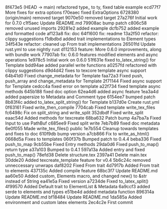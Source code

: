 8f473e5 (HEAD -> main) refactored type_ to ty, fixed table example
ecd77f7 More fixes for extra options
f70eaec fixed ExtraOptions
6728380 (origin/main) removed target
9070e50 removed target
27a276f Initial work for 0.7.0
c1f5aec Update README.md
79908ac bump patch
c806c58 removed unused imports
29281e2 added example
dcfb752 added example and formatted code
af123a8 fix: doc
64f1600 fix: readme
13a2f50 refactor: clippy suggestions
f1dbdbd added trait implementations to Element types
34f543e refactor: cleaned up From  trait implementations
26501fd Update rust.yml to use nightly rust
d112153 feature: More 0.6.0 improvements, along with bundle work
77907ab fix: 0.6.0 features modified elements and async operations
1e978c5 Initial work on 0.6.0
51f631e fixed to_latex_string() for Template
bdd94ae added parallel write functions
a0257fd refactored with clippy suggestions
d9d4d42 fixes to texcore template async support
64b41d0 Fixed change_metadata for Template
faa72a3 Fixed push, push_array and change_metadata for Template
2f71144 Fixed async support for Template
cedcc4a fixed error on template
a22f734 fixed template async methods
645b188 fixed doc option
62ea4d6 added async feature
1ea3a4d added papersize to Metadata and Comment type
6154ee7 bumped patch
8b83f4c added to_latex_split_string() for Template
b137d0e Create rust.yml
0f63161 Fixed write_then_compile
7704cab Fixed template write_tex_files
fc6498c Fix on split_string and write_split
352dbdf Fixed write_split
eaac54d Added methods for texcreate
68ba632 Patch bump
4a7ba7a Fixed Input to use PathBuf
c685ee9 Fixed split write
7eb7b89 fixed doc metadata
6e0f055 Made write_tex_files() public
1e7b554 Cleanup towards templates and fixes to doc
610f9db bump version
a7cb866 Fix to write_as_html()
0668d5a Fixes to templates
060f37b Bumped patch to 0.4.4
beba336 Fixed push_to_map
9cb55be Fixed Entry methods
29da0d6 Fixed push_to_map() return type
a37a103 Bumped to 0.4.1
597a13a Added entry and fixed push_to_map()
78efd38 Delete structure.tex
2397a41 Delete main.tex
30dde20 Added texcreate_template feature for v0.4
5b6c24c removed unneccessary unwraps
daf8202 Fixed From trait
4d7917b Added From trait to elements
437135c Added compile feature
68bc3f7 Update README.md
aa60e50 Added custom, Elements macro, and changed new() to &str instead of String
ea41e5a Fixed version
a7234de Fixed to_latex_split()
4f99570 Added Default trait to ElementList & Metadata
6a9ccf3 added serde to elements and types
e51be4d added metadata function
896314a Update README.md
bf18484 Update README.md
1da585a Added environment and custom latex elements
2ec4c2e First commit
